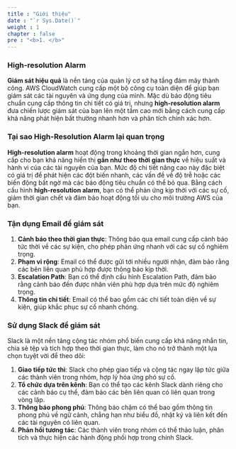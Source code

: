 ```yaml
---
title : "Giới thiệu"
date : "`r Sys.Date()`"
weight : 1
chapter : false
pre : "<b>1. </b>"
---
```


### High-resolution Alarm

**Giám sát hiệu quả** là nền tảng của quản lý cơ sở hạ tầng đám mây thành công. AWS CloudWatch cung cấp một bộ công cụ toàn diện để giúp bạn giám sát các tài nguyên và ứng dụng của mình. Mặc dù báo động tiêu chuẩn cung cấp thông tin chi tiết có giá trị, nhưng **high-resolution alarm** đưa chiến lược giám sát của bạn lên một tầm cao mới bằng cách cung cấp khả năng phát hiện bất thường nhanh hơn và phân tích chính xác hơn.
### Tại sao High-Resolution Alarm lại quan trọng

**High-resolution alarm** hoạt động trong khoảng thời gian ngắn hơn, cung cấp cho bạn khả năng hiển thị **gần như theo thời gian thực** về hiệu suất và hành vi của các tài nguyên của bạn. Mức độ chi tiết nâng cao này đặc biệt có giá trị để phát hiện các đột biến nhanh, các vấn đề về độ trễ hoặc các biến động bất ngờ mà các báo động tiêu chuẩn có thể bỏ qua. Bằng cách cấu hình **high-resolution alarm**, bạn có thể phản ứng kịp thời với các sự cố, giảm thời gian chết và đảm bảo hoạt động tối ưu cho môi trường AWS của bạn.

### Tận dụng Email để giám sát

1. **Cảnh báo theo thời gian thực**: Thông báo qua email cung cấp cảnh báo tức thời về các sự kiện, cho phép phản ứng nhanh với các sự cố nghiêm trọng.
2. **Phạm vi rộng**: Email có thể được gửi tới nhiều người nhận, đảm bảo rằng các bên liên quan phù hợp được thông báo kịp thời.
3. **Escalation Path**: Bạn có thể định cấu hình Escalation Path, đảm bảo rằng cảnh báo đến được nhân viên phù hợp dựa trên mức độ nghiêm trọng.
4. **Thông tin chi tiết**: Email có thể bao gồm các chi tiết toàn diện về sự kiện, giúp khắc phục sự cố nhanh chóng.

### Sử dụng Slack để giám sát

Slack là một nền tảng cộng tác nhóm phổ biến cung cấp khả năng nhắn tin, chia sẻ tệp và tích hợp theo thời gian thực, làm cho nó trở thành một lựa chọn tuyệt vời để theo dõi:

1. **Giao tiếp tức thì**: Slack cho phép giao tiếp và cộng tác ngay lập tức giữa các thành viên trong nhóm, hợp lý hóa ứng phó sự cố.
2. **Tổ chức dựa trên kênh**: Bạn có thể tạo các kênh Slack dành riêng cho các cảnh báo cụ thể, đảm bảo các bên liên quan có liên quan trong vòng lặp.
3. **Thông báo phong phú**: Thông báo chậm có thể bao gồm thông tin phong phú về ngữ cảnh, chẳng hạn như biểu đồ, nhật ký và liên kết đến các tài nguyên có liên quan.
4. **Phản hồi tương tác**: Các thành viên trong nhóm có thể thảo luận, phân tích và thực hiện các hành động phối hợp trong chính Slack.